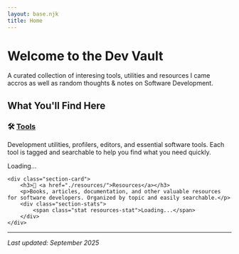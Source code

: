 ```yaml
---
layout: base.njk
title: Home
---
```


# Welcome to the Dev Vault

A curated collection of interesing tools, utilities and resources I came accros as well as random thoughts & notes on Software Development.

## What You'll Find Here

<div class="section-cards">
    <div class="section-card">
        <h3>🛠️ <a href="./tools/">Tools</a></h3>
        <p>Development utilities, profilers, editors, and essential software tools. Each tool is tagged and searchable to help you find what you need quickly.</p>
        <div class="section-stats"/>
            <span class="stat tools-stat">Loading...</span>
        </div>
    </div>
    
    <div class="section-card">
        <h3>📖 <a href="./resources/">Resources</a></h3>
        <p>Books, articles, documentation, and other valuable resources for software developers. Organized by topic and easily searchable.</p>
        <div class="section-stats">
            <span class="stat resources-stat">Loading...</span>
        </div>
    </div>
</div>

<script src="./js/homepage.js"></script>

---

*Last updated: September 2025*
